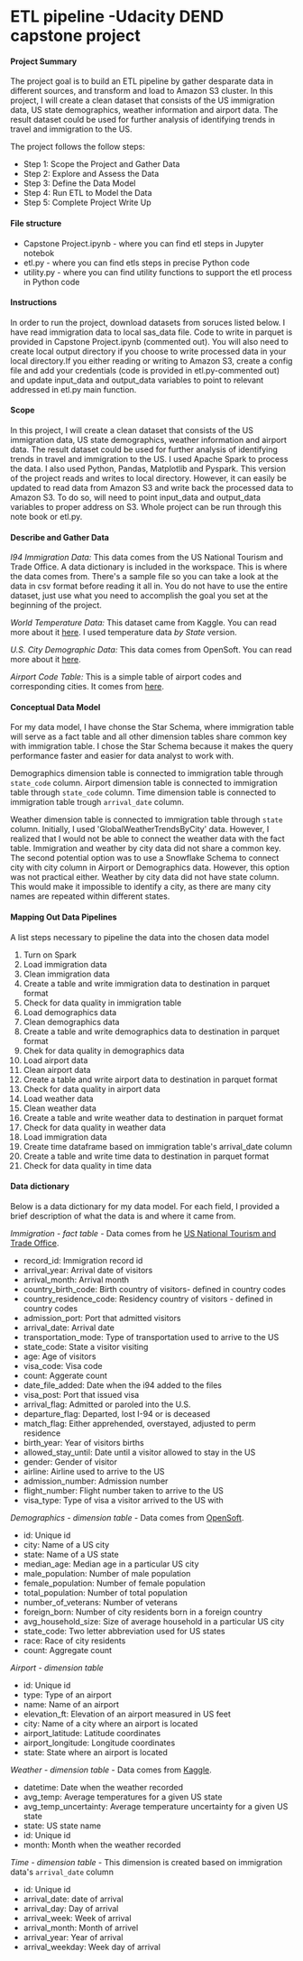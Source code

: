 # ETL pipeline -Udacity DEND capstone project

#### Project Summary
The project goal is to build an ETL pipeline by gather desparate data in different sources, and transform and load to Amazon S3 cluster. In this project, I will create a clean dataset that consists of the US immigration data, US state demographics, weather information and airport data. The result dataset could be used for further analysis of identifying trends in travel and immigration to the US. 

The project follows the follow steps:
* Step 1: Scope the Project and Gather Data
* Step 2: Explore and Assess the Data
* Step 3: Define the Data Model
* Step 4: Run ETL to Model the Data
* Step 5: Complete Project Write Up

#### File structure
- Capstone Project.ipynb - where you can find etl steps in Jupyter notebok
- etl.py - where you can find etls steps in precise Python code
- utility.py - where you can find utility functions to support the etl process in Python code

#### Instructions
In order to run the project, download datasets from soruces listed below. I have read immigration data to local sas_data file. Code to write in parquet is provided in Capstone Project.ipynb (commented out). You will also need to create local output directory if you choose to write processed data in your local directory.If you either reading or writing to Amazon S3, create a config file and add your credentials (code is provided in etl.py-commented out) and update input_data and output_data variables to point to relevant addressed in etl.py main function.

#### Scope 
In this project, I will create a clean dataset that consists of the US immigration data, US state demographics, weather information and airport data. The result dataset could be used for further analysis of identifying trends in travel and immigration to the US. I used Apache Spark to process the data. I also used Python, Pandas, Matplotlib and Pyspark. This version of the project reads and writes to local directory. However, it can easily be updated to read data from Amazon S3 and write back the processed data to Amazon S3. To do so, will need to point input_data and output_data variables to proper address on S3. Whole project can be run through this note book or etl.py.

#### Describe and Gather Data 
*I94 Immigration Data:* This data comes from the US National Tourism and Trade Office. A data dictionary is included in the workspace. This is where the data comes from. There's a sample file so you can take a look at the data in csv format before reading it all in. You do not have to use the entire dataset, just use what you need to accomplish the goal you set at the beginning of the project.

*World Temperature Data:* This dataset came from Kaggle. You can read more about it [here](https://www.kaggle.com/berkeleyearth/climate-change-earth-surface-temperature-data). I used temperature data *by State* version.

*U.S. City Demographic Data:* This data comes from OpenSoft. You can read more about it [here](https://public.opendatasoft.com/explore/dataset/us-cities-demographics/export/).

*Airport Code Table:* This is a simple table of airport codes and corresponding cities. It comes from [here](https://datahub.io/core/airport-codes#data).

#### Conceptual Data Model
For my data model, I have chonse the Star Schema, where immigration table will serve as a fact table and all other dimension tables share common key with immigration table. I chose the Star Schema because it makes the query performance faster and easier for data analyst to work with. 

Demographics dimension table is connected to immigration table through `state_code` column. Airport dimension table is connected to immigration table through `state_code` column. Time dimension table is connected to immigration table trough `arrival_date` column. 

Weather dimension table is connected to immigration table through `state` column. Initially, I used 'GlobalWeatherTrendsByCity' data. However, I realized that I would not be able to connect the weather data with the fact table. Immigration and weather by city data did not share a common key. The second potential option was to use a Snowflake Schema to connect city with city column in Airport or Demographics data. However, this option was not practical either. Weather by city data did not have state column. This would make it impossible to identify a city, as there are many city names are repeated within different states. 

#### Mapping Out Data Pipelines
A list steps necessary to pipeline the data into the chosen data model

1. Turn on Spark
2. Load immigration data
2. Clean immigration data
3. Create a table and write immigration data to destination in parquet format
4. Check for data quality in immigration table
5. Load demographics data
6. Clean demographics data
7. Create a table and write demographics data to destination in parquet format
8. Chek for data quality in demographics data
9. Load airport data
10. Clean airport data
11. Create a table and write airport data to destination in parquet format
12. Check for data quality in airport data
13. Load weather data
14. Clean weather data
15. Create a table and write weather data to destination in parquet format
16. Check for data quality in weather data
17. Load immigration data
18. Create time dataframe based on immigration table\'s arrival_date column
19. Create a table and write time data to destination in parquet format
20. Check for data quality in time data

#### Data dictionary 
Below is a data dictionary for my data model. For each field, I provided a brief description of what the data is and where it came from. 

*Immigration - fact table* - Data comes from he [US National Tourism and Trade Office](https://travel.trade.gov/research/reports/i94/historical/2016.html).
- record_id: Immigration record id
- arrival_year: Arrival date of visitors
- arrival_month: Arrival month
- country_birth_code: Birth country of visitors- defined in country codes
- country_residence_code: Residency country of visitors - defined in country codes
- admission_port: Port that admitted visitors
- arrival_date: Arrival date
- transportation_mode: Type of transportation used to arrive to the US
- state_code: State a visitor visiting
- age: Age of visitors
- visa_code: Visa code
- count: Aggerate count
- date_file_added: Date when the i94 added to the files
- visa_post: Port that issued visa 
- arrival_flag: Admitted or paroled into the U.S.
- departure_flag: Departed, lost I-94 or is deceased
- match_flag: Either apprehended, overstayed, adjusted to perm residence
- birth_year: Year of visitors births
- allowed_stay_until: Date until a visitor allowed to stay in the US
- gender: Gender of visitor
- airline: Airline used to arrive to the US
- admission_number: Admission number
- flight_number: Flight number taken to arrive to the US
- visa_type: Type of visa a visitor arrived to the US with

*Demographics - dimension table* - Data comes from [OpenSoft](https://public.opendatasoft.com/explore/dataset/us-cities-demographics/export/).
- id: Unique id
- city: Name of a US city
- state: Name of a US state
- median_age: Median age in a particular US city
- male_population: Number of male population
- female_population: Number of female population
- total_population: Number of total population
- number_of_veterans: Number of veterans
- foreign_born: Number of city residents born in a foreign country
- avg_household_size: Size of average household in a particular US city
- state_code: Two letter abbreviation used for US states
- race: Race of city residents
- count: Aggregate count

*Airport - dimension table*
- id: Unique id
- type: Type of an airport
- name: Name of an airport
- elevation_ft: Elevation of an airport measured in US feet
- city: Name of a city where an airport is located
- airport_latitude: Latitude coordinates
- airport_longitude: Longitude coordinates
- state: State where an airport is located

*Weather - dimension table* - Data comes from [Kaggle](https://www.kaggle.com/berkeleyearth/climate-change-earth-surface-temperature-data).
- datetime: Date when the weather recorded
- avg_temp: Average temperatures for a given US state
- avg_temp_uncertainty: Average temperature uncertainty for a given US state
- state: US state name
- id: Unique id
- month: Month when the weather recorded

*Time - dimension table* - This dimension is created based on immigration data\'s `arrival_date` column
- id: Unique id
- arrival_date: date of arrival
- arrival_day: Day of arrival 
- arrival_week: Week of arrival 
- arrival_month: Month of arrivel 
- arrival_year: Year of arrival
- arrival_weekday: Week day of arrival
